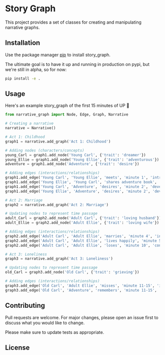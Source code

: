 
# Story Graph

This project provides a set of classes for creating and manipulating narrative graphs.

## Installation

Use the package manager [pip](https://pip.pypa.io/en/stable/) to install story_graph.

The ultimate goal is to have it up and running in production on pypi, but we're still in alpha, so for now:


```bash
pip install -e .
```

## Usage

Here's an example story_graph of the first 15 minutes of UP :revolving_hearts:

```python
from narrative_graph import Node, Edge, Graph, Narrative

# Creating a narrative
narrative = Narrative()

# Act 1: Childhood
graph1 = narrative.add_graph('Act 1: Childhood')

# Adding nodes (characters/concepts)
young_Carl = graph1.add_node('Young Carl', {'trait': 'dreamer'})
young_Ellie = graph1.add_node('Young Ellie', {'trait': 'adventurous'})
adventure = graph1.add_node('Adventure', {'trait': 'desire'})

# Adding edges (interactions/relationships)
graph1.add_edge('Young Carl', 'Young Ellie', 'meets', 'minute 1', 'introduction')
graph1.add_edge('Young Ellie', 'Young Carl', 'shares adventure book', 'minute 2', 'developing')
graph1.add_edge('Young Carl', 'Adventure', 'desires', 'minute 2', 'developing')
graph1.add_edge('Young Ellie', 'Adventure', 'desires', 'minute 2', 'developing')

# Act 2: Marriage
graph2 = narrative.add_graph('Act 2: Marriage')

# Updating nodes to represent time passage
adult_Carl = graph2.add_node('Adult Carl', {'trait': 'loving husband'})
adult_Ellie = graph2.add_node('Adult Ellie', {'trait': 'loving wife'})

# Adding edges (interactions/relationships)
graph2.add_edge('Adult Carl', 'Adult Ellie', 'marries', 'minute 4', 'introduction')
graph2.add_edge('Adult Carl', 'Adult Ellie', 'lives happily', 'minute 5-9', 'developing')
graph2.add_edge('Adult Carl', 'Adult Ellie', 'loses', 'minute 10', 'conclusion')

# Act 3: Loneliness
graph3 = narrative.add_graph('Act 3: Loneliness')

# Updating nodes to represent time passage
old_Carl = graph3.add_node('Old Carl', {'trait': 'grieving'})

# Adding edges (interactions/relationships)
graph3.add_edge('Old Carl', 'Adult Ellie', 'misses', 'minute 11-15', 'introduction')
graph3.add_edge('Old Carl', 'Adventure', 'remembers', 'minute 11-15', 'introduction')
```

## Contributing
Pull requests are welcome. For major changes, please open an issue first to discuss what you would like to change.

Please make sure to update tests as appropriate.

## License

